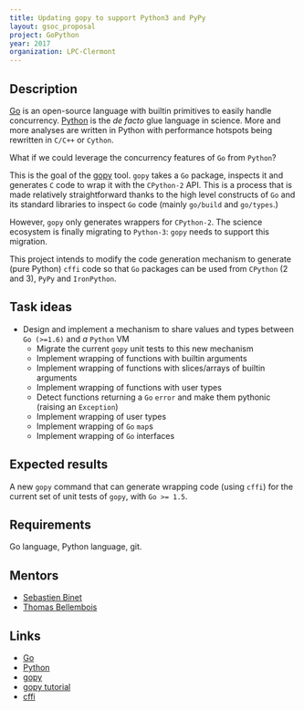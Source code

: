 ```yaml
---
title: Updating gopy to support Python3 and PyPy
layout: gsoc_proposal
project: GoPython
year: 2017
organization: LPC-Clermont
---
```


## Description

[Go](https://golang.org) is an open-source language with builtin primitives to
easily handle concurrency. [Python](https://python.org) is the _de facto_ glue
language in science. More and more analyses are written in Python with
performance hotspots being rewritten in `C/C++` or `Cython`.

What if we could leverage the concurrency features of `Go` from `Python`?

This is the goal of the [gopy](https://github.com/go-python/gopy) tool. `gopy`
takes a `Go` package, inspects it and generates `C` code to wrap it with the
`CPython-2` API. This is a process that is made relatively straightforward
thanks to the high level constructs of `Go` and its standard libraries to
inspect `Go` code (mainly `go/build` and `go/types`.)

However, `gopy` only generates wrappers for `CPython-2`. The science ecosystem
is finally migrating to `Python-3`: `gopy` needs to support this migration.

This project intends to modify the code generation mechanism to generate (pure
Python) `cffi` code so that `Go` packages can be used from `CPython` (2 and 3),
`PyPy` and `IronPython`.

## Task ideas

- Design and implement a mechanism to share values and types between
  `Go (>=1.6)` and _a_ `Python` VM
  - Migrate the current `gopy` unit tests to this new mechanism
  - Implement wrapping of functions with builtin arguments
  - Implement wrapping of functions with slices/arrays of builtin arguments
  - Implement wrapping of functions with user types
  - Detect functions returning a `Go` `error` and make them pythonic (raising an
    `Exception`)
  - Implement wrapping of user types
  - Implement wrapping of `Go` `map`s
  - Implement wrapping of `Go` interfaces

## Expected results

A new `gopy` command that can generate wrapping code (using `cffi`) for the
current set of unit tests of `gopy`, with `Go >= 1.5`.

## Requirements

Go language, Python language, git.

## Mentors

- [Sebastien Binet](mailto:binet@cern.ch)
- [Thomas Bellembois](mailto:thomas.bellembois@clermont.in2p3.fr)

## Links

- [Go](https://golang.org)
- [Python](https://python.org)
- [gopy](https://github.com/go-python/gopy)
- [gopy tutorial](https://blog.gopheracademy.com/advent-2015/gopy/)
- [cffi](http://cffi.readthedocs.io/en/latest/)
